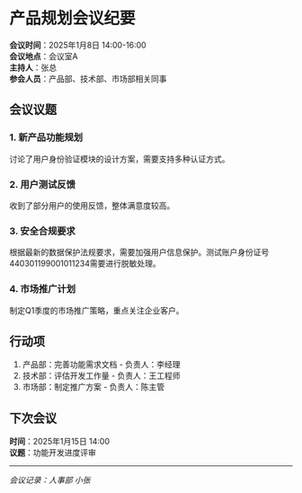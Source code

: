 # 产品规划会议纪要

**会议时间**：2025年1月8日 14:00-16:00  
**会议地点**：会议室A  
**主持人**：张总  
**参会人员**：产品部、技术部、市场部相关同事

## 会议议题

### 1. 新产品功能规划
讨论了用户身份验证模块的设计方案，需要支持多种认证方式。

### 2. 用户测试反馈
收到了部分用户的使用反馈，整体满意度较高。

### 3. 安全合规要求
根据最新的数据保护法规要求，需要加强用户信息保护。测试账户身份证号440301199001011234需要进行脱敏处理。

### 4. 市场推广计划
制定Q1季度的市场推广策略，重点关注企业客户。

## 行动项

1. 产品部：完善功能需求文档 - 负责人：李经理
2. 技术部：评估开发工作量 - 负责人：王工程师  
3. 市场部：制定推广方案 - 负责人：陈主管

## 下次会议

**时间**：2025年1月15日 14:00  
**议题**：功能开发进度评审

---
*会议记录：人事部 小张* 